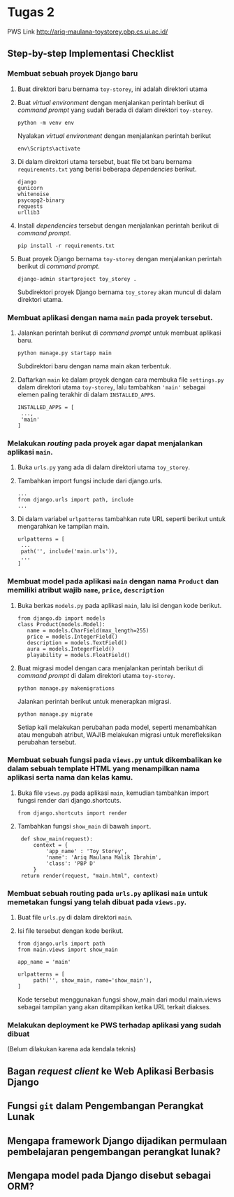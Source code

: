 # Tugas 2
PWS Link http://ariq-maulana-toystorey.pbp.cs.ui.ac.id/
## Step-by-step Implementasi Checklist
### Membuat sebuah proyek Django baru
1. Buat direktori baru bernama `toy-storey`, ini adalah direktori utama
2. Buat _virtual environment_ dengan menjalankan perintah berikut di _command prompt_ yang sudah berada di dalam direktori `toy-storey`.
   
   ```
   python -m venv env
   ```
   Nyalakan _virtual environment_ dengan menjalankan perintah berikut
   
   ```
   env\Scripts\activate
   ```
3. Di dalam direktori utama tersebut, buat file txt baru bernama `requirements.txt` yang berisi beberapa _dependencies_ berikut.
   
   ```
   django
   gunicorn
   whitenoise
   psycopg2-binary
   requests
   urllib3
   ```
4. Install _dependencies_ tersebut dengan menjalankan perintah berikut di _command prompt_.

   ```
   pip install -r requirements.txt
   ```
5. Buat proyek Django bernama `toy-storey` dengan menjalankan perintah berikut di _command prompt_.
   
   ```
   django-admin startproject toy_storey .
   ```
   Subdirektori proyek Django bernama `toy_storey` akan muncul di dalam direktori utama.
   
### Membuat aplikasi dengan nama `main` pada proyek tersebut.
1. Jalankan perintah berikut di _command prompt_ untuk membuat aplikasi baru.

   ```
   python manage.py startapp main
   ```
   Subdirektori baru dengan nama main akan terbentuk.
3. Daftarkan `main` ke dalam proyek dengan cara membuka file `settings.py` dalam direktori utama `toy-storey`, lalu tambahkan `'main'` sebagai elemen paling terakhir di dalam `INSTALLED_APPS`.

   ```
   INSTALLED_APPS = [
    ...,
    'main'
   ]
   ```

### Melakukan _routing_ pada proyek agar dapat menjalankan aplikasi `main`.
1. Buka `urls.py` yang ada di dalam direktori utama `toy_storey`.
2. Tambahkan import fungsi include dari django.urls.

   ```
   ...
   from django.urls import path, include
   ...
   ```
4. Di dalam variabel `urlpatterns` tambahkan rute URL seperti berikut untuk mengarahkan ke tampilan main.

   ```
   urlpatterns = [
    ...
    path('', include('main.urls')),
    ...
   ]
   ```

### Membuat model pada aplikasi `main` dengan nama `Product` dan memiliki atribut wajib `name`, `price`, `description`
1. Buka berkas `models.py` pada aplikasi `main`, lalu isi dengan kode berikut.

   ```
   from django.db import models
   class Product(models.Model):
      name = models.CharField(max_length=255)
      price = models.IntegerField()
      description = models.TextField()
      aura = models.IntegerField()
      playability = models.FloatField()
   ```
2. Buat migrasi model dengan cara menjalankan perintah berikut di _command prompt_ di dalam direktori utama `toy-storey`.

   ```
   python manage.py makemigrations
   ```
   Jalankan perintah berikut untuk menerapkan migrasi.
   
   ```
   python manage.py migrate
   ```
   Setiap kali melakukan perubahan pada model, seperti menambahkan atau mengubah atribut, WAJIB melakukan migrasi untuk merefleksikan perubahan tersebut.

### Membuat sebuah fungsi pada `views.py` untuk dikembalikan ke dalam sebuah template HTML yang menampilkan nama aplikasi serta nama dan kelas kamu.
1. Buka file `views.py` pada aplikasi `main`, kemudian tambahkan import fungsi render dari django.shortcuts.

   ```
   from django.shortcuts import render
   ```
3. Tambahkan fungsi `show_main` di bawah `import`.

   ```
    def show_main(request):
        context = {
            'app_name' : 'Toy Storey',
            'name': 'Ariq Maulana Malik Ibrahim',
            'class': 'PBP D'
        }
    return render(request, "main.html", context)
   ```
### Membuat sebuah routing pada `urls.py` aplikasi `main` untuk memetakan fungsi yang telah dibuat pada `views.py`.
1. Buat file `urls.py` di dalam direktori `main`.
2. Isi file tersebut dengan kode berikut.

   ```
   from django.urls import path
   from main.views import show_main
    
   app_name = 'main'
    
   urlpatterns = [
        path('', show_main, name='show_main'),
   ]
   ```
   Kode tersebut menggunakan fungsi show_main dari modul main.views sebagai tampilan yang akan ditampilkan ketika URL terkait diakses.

### Melakukan deployment ke PWS terhadap aplikasi yang sudah dibuat
(Belum dilakukan karena ada kendala teknis)

## Bagan _request client_ ke Web Aplikasi Berbasis Django

## Fungsi `git` dalam Pengembangan Perangkat Lunak


## Mengapa framework Django dijadikan permulaan pembelajaran pengembangan perangkat lunak?

## Mengapa model pada Django disebut sebagai ORM?
